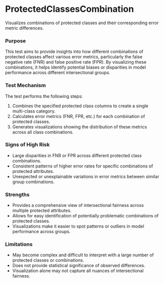 # ProtectedClassesCombination

Visualizes combinations of protected classes and their corresponding error metric differences.

### Purpose

This test aims to provide insights into how different combinations of protected classes affect various error metrics,
particularly the false negative rate (FNR) and false positive rate (FPR). By visualizing these combinations,
it helps identify potential biases or disparities in model performance across different intersectional groups.

### Test Mechanism

The test performs the following steps:
1. Combines the specified protected class columns to create a single multi-class category.
2. Calculates error metrics (FNR, FPR, etc.) for each combination of protected classes.
3. Generates visualizations showing the distribution of these metrics across all class combinations.

### Signs of High Risk

- Large disparities in FNR or FPR across different protected class combinations.
- Consistent patterns of higher error rates for specific combinations of protected attributes.
- Unexpected or unexplainable variations in error metrics between similar group combinations.

### Strengths

- Provides a comprehensive view of intersectional fairness across multiple protected attributes.
- Allows for easy identification of potentially problematic combinations of protected classes.
- Visualizations make it easier to spot patterns or outliers in model performance across groups.

### Limitations

- May become complex and difficult to interpret with a large number of protected classes or combinations.
- Does not provide statistical significance of observed differences.
- Visualization alone may not capture all nuances of intersectional fairness.